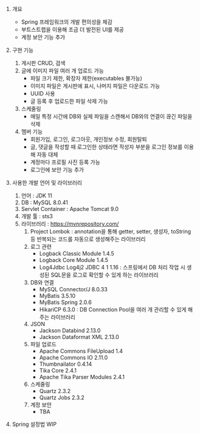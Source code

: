 1. 개요
   * Spring 프레임워크의 개발 편의성을 체감
   * 부트스트랩을 이용해 조금 더 발전된 UI를 제공
   * 계정 보안 기능 추가

2. 구현 기능
   1) 게시판 CRUD, 검색
   2) 글에 이미지 파일 여러 개 업로드 가능
      * 파일 크기 제한, 확장자 제한(executables 불가능)
      * 이미지 파일은 게시판에 표시, 나머지 파일은 다운로드 가능
      * UUID 사용
      * 글 등록 후 업로드한 파일 삭제 가능
   3) 스케줄링
      * 매일 특정 시간에 DB와 실제 파일을 스캔해서 DB와의 연결이 끊긴 파일을 삭제
   4) 멤버 기능
      * 회원가입, 로그인, 로그아웃, 개인정보 수정, 회원탈퇴
      * 글, 댓글을 작성할 때 로그인한 상태라면 작성자 부분을 로그인 정보를 이용해 자동 대체
      * 계정마다 프로필 사진 등록 가능
      * 로그인에 보안 기능 추가

4. 사용한 개발 언어 및 라이브러리
   1) 언어 : JDK 11
   2) DB : MySQL 8.0.41
   3) Servlet Container : Apache Tomcat 9.0
   4) 개발 툴 : sts3
   5) 라이브러리 : https://mvnrepository.com/
      1) Project Lombok : annotation을 통해 getter, setter, 생성자, toString 등 반복되는 코드를 자동으로 생성해주는 라이브러리
      3) 로그 관련
          * Logback Classic Module 1.4.5
          * Logback Core Module 1.4.5
          * Log4Jdbc Log4j2 JDBC 4 1 1.16 : 스프링에서 DB 처리 작업 시 생성된 SQL문을 로그로 확인할 수 있게 하는 라이브러리
      4) DB와 연결
          * MySQL Connector/J 8.0.33
          * MyBatis 3.5.10
          * MyBatis Spring 2.0.6
          * HikariCP 6.3.0 : DB Connection Pool을 여러 개 관리할 수 있게 해주는 라이브러리
      5) JSON
          * Jackson Databind 2.13.0
          * Jackson Dataformat XML 2.13.0
      6) 파일 업로드
          * Apache Commons FileUpload 1.4
          * Apache Commons IO 2.11.0
          * Thumbnailator 0.4.14
          * Tika Core 2.4.1
          * Apache Tika Parser Modules 2.4.1
      7) 스케줄링
          * Quartz 2.3.2
          * Quartz Jobs 2.3.2
      8) 계정 보안
          * TBA

5. Spring 설정법 WIP
